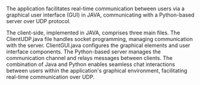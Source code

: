 The application facilitates real-time communication between users via a graphical user interface (GUI) in JAVA, communicating with a Python-based server over UDP protocol.

The client-side, implemented in JAVA, comprises three main files. The ClientUDP.java file handles socket programming, managing communication with the server. ClientGUI.java configures the graphical elements and user interface components. 
The Python-based server manages the communication channel and relays messages between clients. The combination of Java and Python enables seamless chat interactions between users within the application's graphical environment, facilitating real-time communication over UDP.
